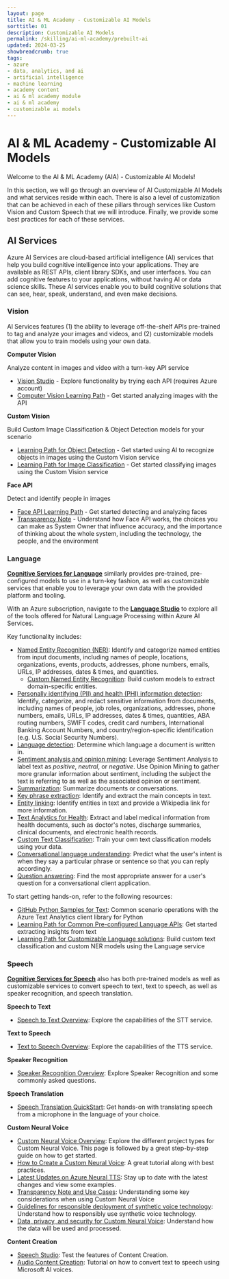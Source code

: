 ```yaml
---
layout: page
title: AI & ML Academy - Customizable AI Models
sorttitle: 01
description: Customizable AI Models
permalink: /skilling/ai-ml-academy/prebuilt-ai
updated: 2024-03-25
showbreadcrumb: true
tags: 
- azure
- data, analytics, and ai
- artificial intelligence
- machine learning
- academy content
- ai & ml academy module
- ai & ml academy
- customizable ai models
---
```


# AI & ML Academy - Customizable AI Models

Welcome to the AI & ML Academy (AIA) - Customizable AI Models!

In this section, we will go through an overview of AI Customizable AI Models and what services reside within each. There is also a level of customization that can be achieved in each of these pillars through services like Custom Vision and Custom Speech that we will introduce. Finally, we provide some best practices for each of these services.

## AI Services

Azure AI Services are cloud-based artificial intelligence (AI) services that help you build cognitive intelligence into your applications. They are available as REST APIs, client library SDKs, and user interfaces. You can add cognitive features to your applications, without having AI or data science skills. These AI services enable you to build cognitive solutions that can see, hear, speak, understand, and even make decisions.

<!--
```html
<!DOCTYPE html>
<html>
  <style>
    body {
        block {
      display: inline-block;
      width: 200px;
      height: 200px;
      background-color: lightgray;
        }
      container  {
  text-align: center;
    }
    }
  </style>
  <body>
    <pre>
      <div class="container">
          <div class="block"></div>
          <div class="block"></div>
          <div class="block"></div>
          <div class="block"></div>
      </div>
    </pre>
  </body>
</html>

```
-->
### Vision 

AI Services features (1) the ability to leverage off-the-shelf APIs pre-trained to tag and analyze your images and videos, and (2) customizable models that allow you to train models using your own data.

**Computer Vision**

Analyze content in images and video with a turn-key API service
-	[Vision Studio](https://portal.vision.cognitive.azure.com/gallery/featured) - Explore functionality by trying each API (requires Azure account)
- [Computer Vision Learning Path](https://docs.microsoft.com/en-us/learn/paths/explore-computer-vision-microsoft-azure/) - Get started analyzing images with the API

**Custom Vision**

Build Custom Image Classification & Object Detection models for your scenario
- [Learning Path for Object Detection](https://docs.microsoft.com/en-us/learn/modules/train-custom-vision-ai/) - Get started using AI to recognize objects in images using the Custom Vision service
- [Learning Path for Image Classification](https://docs.microsoft.com/en-us/learn/modules/classify-images-custom-vision/) - Get started classifying images using the Custom Vision service

**Face API**

Detect and identify people in images
- [Face API Learning Path](https://docs.microsoft.com/en-us/learn/modules/detect-analyze-faces/) - Get started detecting and analyzing faces 
- [Transparency Note](https://azure.microsoft.com/mediahandler/files/resourcefiles/transparency-note-azure-cognitive-services-face-api/Face%20API%20Transparency%20Note%20(March%202019).pdf) - Understand how Face API works, the choices you can make as System Owner that influence accuracy, and the importance of thinking about the whole system, including the technology, the people, and the environment

### Language

**[Cognitive Services for Language](https://docs.microsoft.com/en-us/azure/cognitive-services/language-service/overview)** similarly provides pre-trained, pre-configured models to use in a turn-key fashion, as well as customizable services that enable you to leverage your own data with the provided platform and tooling.

With an Azure subscription, navigate to the **[Language Studio](https://language.cognitive.azure.com/)** to explore all of the tools offered for Natural Language Processing within Azure AI Services.

Key functionality includes:
* [Named Entity Recognition (NER)](https://docs.microsoft.com/en-us/azure/cognitive-services/language-service/named-entity-recognition/concepts/named-entity-categories): Identify and categorize named entities from input documents, including names of people, locations, organizations, events, products, addresses, phone numbers, emails, URLs, IP addresses, dates & times, and quantities.
    * [Custom Named Entity Recognition](https://docs.microsoft.com/en-us/azure/cognitive-services/language-service/custom-named-entity-recognition/overview): Build custom models to extract domain-specific entities.
* [Personally identifying (PII) and health (PHI) information detection](https://docs.microsoft.com/en-us/azure/cognitive-services/language-service/personally-identifiable-information/concepts/entity-categories): Identify, categorize, and redact sensitive information from documents, including names of people, job roles, organizations, addresses, phone numbers, emails, URLs, IP addresses, dates & times, quantities, ABA routing numbers, SWIFT codes, credit card numbers, International Banking Account Numbers, and country/region-specific identification (e.g. U.S. Social Security Numbers).
* [Language detection](https://docs.microsoft.com/en-us/azure/cognitive-services/language-service/language-detection/overview): Determine which language a document is written in.
* [Sentiment analysis and opinion mining](https://docs.microsoft.com/en-us/azure/cognitive-services/language-service/sentiment-opinion-mining/how-to/call-api?source=recommendations): Leverage Sentiment Analysis to label text as *positive*, *neutral*, or *negative*.  Use Opinion Mining to gather more granular information about sentiment, including the subject the text is referring to as well as the associated opinion or sentiment.  
* [Summarization](https://docs.microsoft.com/en-us/azure/cognitive-services/language-service/summarization/overview?tabs=document-summarization): Summarize documents or conversations.
* [Key phrase extraction](https://docs.microsoft.com/en-us/azure/cognitive-services/language-service/key-phrase-extraction/overview): Identify and extract the main concepts in text.
* [Entity linking](https://docs.microsoft.com/en-us/azure/cognitive-services/language-service/entity-linking/overview): Identify entities in text and provide a Wikipedia link for more information.
* [Text Analytics for Health](https://docs.microsoft.com/en-us/azure/cognitive-services/language-service/text-analytics-for-health/overview?tabs=ner): Extract and label medical information from health documents, such as doctor's notes, discharge summaries, clinical documents, and electronic health records.  
* [Custom Text Classification](https://docs.microsoft.com/en-us/azure/cognitive-services/language-service/custom-text-classification/overview): Train your own text classification models using your data.
* [Conversational language understanding](https://docs.microsoft.com/en-us/azure/cognitive-services/language-service/conversational-language-understanding/overview): Predict what the user's intent is when they say a particular phrase or sentence so that you can reply accordingly.
* [Question answering](https://docs.microsoft.com/en-us/azure/cognitive-services/language-service/question-answering/overview): Find the most appropriate answer for a user's question for a conversational client application.

To start getting hands-on, refer to the following resources:
* [GitHub Python Samples for Text](https://github.com/Azure/azure-sdk-for-python/tree/main/sdk/textanalytics/azure-ai-textanalytics/samples): Common scenario operations with the Azure Text Analytics client library for Python
* [Learning Path for Common Pre-configured Language APIs](https://docs.microsoft.com/en-us/training/modules/extract-insights-text-with-text-analytics-service/): Get started extracting insights from text
* [Learning Path for Customizable Language solutions](https://docs.microsoft.com/en-us/training/paths/build-custom-text-analytics/): Build custom text classification and custom NER models using the Language service

### Speech

**[Cognitive Services for Speech](https://learn.microsoft.com/en-us/azure/cognitive-services/speech-service/)** also has both pre-trained models as well as customizable services to convert speech to text, text to speech, as well as speaker recognition, and speech translation.

**Speech to Text**
* [Speech to Text Overview](https://learn.microsoft.com/en-us/azure/cognitive-services/speech-service/speech-to-text): Explore the capabilities of the STT service.

**Text to Speech**
* [Text to Speech Overview](https://learn.microsoft.com/en-us/azure/cognitive-services/speech-service/text-to-speech): Explore the capabilities of the TTS service.

**Speaker Recognition**
* [Speaker Recognition Overview](https://learn.microsoft.com/en-us/azure/cognitive-services/speech-service/speaker-recognition-overview): Explore Speaker Recognition and some commonly asked questions.

**Speech Translation**
* [Speech Translation QuickStart](https://learn.microsoft.com/en-us/azure/cognitive-services/speech-service/get-started-speech-translation?tabs=terminal&pivots=programming-language-csharp): Get hands-on with translating speech from a microphone in the language of your choice.

**Custom Neural Voice**
* [Custom Neural Voice Overview](https://learn.microsoft.com/en-us/azure/cognitive-services/speech-service/custom-neural-voice): Explore the different project types for Custom Neural Voice. This page is followed by a great step-by-step guide on how to get started.
* [How to Create a Custom Neural Voice](https://techcommunity.microsoft.com/t5/ai-cognitive-services-blog/how-to-create-a-custom-neural-voice/ba-p/3028275): A great tutorial along with best practices.
* [Latest Updates on Azure Neural TTS](https://techcommunity.microsoft.com/t5/ai-cognitive-services-blog/latest-updates-on-azure-neural-tts-new-voices-for-casual/ba-p/2761278): Stay up to date with the latest changes and view some examples.
* [Transparency Note and Use Cases](https://learn.microsoft.com/en-us/legal/cognitive-services/speech-service/custom-neural-voice/transparency-note-custom-neural-voice?context=%2Fazure%2Fcognitive-services%2Fspeech-service%2Fcontext%2Fcontext): Understanding some key considerations when using Custom Neural Voice
* [Guidelines for responsible deployment of synthetic voice technology](https://learn.microsoft.com/en-us/legal/cognitive-services/speech-service/custom-neural-voice/concepts-guidelines-responsible-deployment-synthetic): Understand how to responsibly use synthetic voice technology.
* [Data, privacy, and security for Custom Neural Voice](https://learn.microsoft.com/en-us/legal/cognitive-services/speech-service/custom-neural-voice/data-privacy-security-custom-neural-voice?context=%2Fazure%2Fcognitive-services%2Fspeech-service%2Fcontext%2Fcontext): Understand how the data will be used and processed.

**Content Creation**
* [Speech Studio](https://speech.microsoft.com/audiocontentcreation?msclkid=68f18c52c10711ec8b45f75fc0c21c62): Test the features of Content Creation.
* [Audio Content Creation](https://www.youtube.com/watch?v=ygApYuOOG6w&t=173s): Tutorial on how to convert text to speech using Microsoft AI voices.